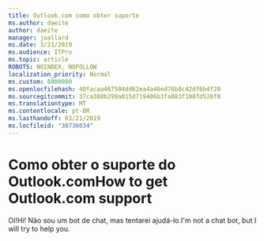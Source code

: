```yaml
---
title: Outlook.com como obter suporte
ms.author: daeite
author: daeite
manager: joallard
ms.date: 3/21/2019
ms.audience: ITPro
ms.topic: article
ROBOTS: NOINDEX, NOFOLLOW
localization_priority: Normal
ms.custom: 8000080
ms.openlocfilehash: 40facaa467504dd62ea4a46ed76b8c42df6b4f28
ms.sourcegitcommit: 37ca388b299a015d719406b3fa083f108fd528f0
ms.translationtype: MT
ms.contentlocale: pt-BR
ms.lasthandoff: 03/21/2019
ms.locfileid: "30736034"
---
```

# <a name="how-to-get-outlookcom-support"></a><span data-ttu-id="a3f43-102">Como obter o suporte do Outlook.com</span><span class="sxs-lookup"><span data-stu-id="a3f43-102">How to get Outlook.com support</span></span>

<span data-ttu-id="a3f43-103">Oi!</span><span class="sxs-lookup"><span data-stu-id="a3f43-103">Hi!</span></span>
<span data-ttu-id="a3f43-104">Não sou um bot de chat, mas tentarei ajudá-lo.</span><span class="sxs-lookup"><span data-stu-id="a3f43-104">I'm not a chat bot, but I will try to help you.</span></span>


